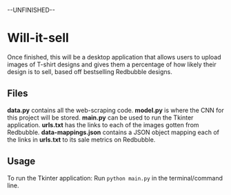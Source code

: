 --UNFINISHED--

# Will-it-sell
Once finished, this will be a desktop application that allows users to upload images of T-shirt designs and gives them a percentage of how likely their design is to sell, based off bestselling Redbubble designs.

## Files
**data.py** contains all the web-scraping code.
**model.py** is where the CNN for this project will be stored.
**main.py** can be used to run the Tkinter application.
**urls.txt** has the links to each of the images gotten from Redbubble.
**data-mappings.json** contains a JSON object mapping each of the links in **urls.txt** to its sale metrics on Redbubble.

## Usage
To run the Tkinter application:
Run <code>python main.py</code> in the terminal/command line.
